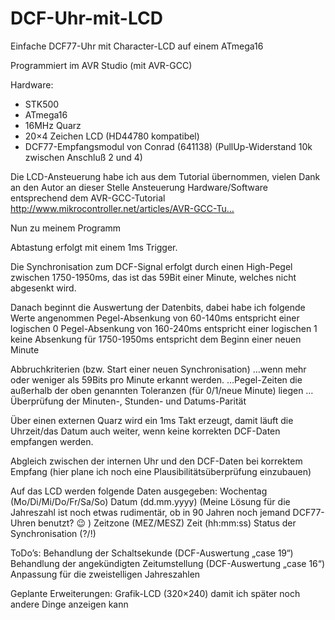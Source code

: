 # DCF-Uhr-mit-LCD
Einfache DCF77-Uhr mit Character-LCD auf einem ATmega16

Programmiert im AVR Studio (mit AVR-GCC)

Hardware:

- STK500
- ATmega16
- 16MHz Quarz
- 20×4 Zeichen LCD (HD44780 kompatibel)
- DCF77-Empfangsmodul von Conrad (641138) (PullUp-Widerstand 10k zwischen Anschluß 2 und 4)

Die LCD-Ansteuerung habe ich aus dem Tutorial übernommen, vielen Dank an
den Autor an dieser Stelle
Ansteuerung Hardware/Software entsprechend dem AVR-GCC-Tutorial
http://www.mikrocontroller.net/articles/AVR-GCC-Tu…

Nun zu meinem Programm

Abtastung erfolgt mit einem 1ms Trigger.

Die Synchronisation zum DCF-Signal erfolgt durch einen High-Pegel
zwischen 1750-1950ms, das ist das 59Bit einer Minute, welches nicht
abgesenkt wird.

Danach beginnt die Auswertung der Datenbits, dabei habe ich folgende
Werte angenommen
Pegel-Absenkung von 60-140ms entspricht einer logischen 0
Pegel-Absenkung von 160-240ms entspricht einer logischen 1
keine Absenkung für 1750-1950ms entspricht dem Beginn einer neuen Minute

Abbruchkriterien (bzw. Start einer neuen Synchronisation)
…wenn mehr oder weniger als 59Bits pro Minute erkannt werden.
…Pegel-Zeiten die außerhalb der oben genannten Toleranzen (für
0/1/neue Minute) liegen
…Überprüfung der Minuten-, Stunden- und Datums-Parität

Über einen externen Quarz wird ein 1ms Takt erzeugt, damit läuft die
Uhrzeit/das Datum auch weiter, wenn keine korrekten DCF-Daten empfangen
werden.

Abgleich zwischen der internen Uhr und den DCF-Daten bei korrektem
Empfang (hier plane ich noch eine Plausibilitätsüberprüfung einzubauen)

Auf das LCD werden folgende Daten ausgegeben:
Wochentag (Mo/Di/Mi/Do/Fr/Sa/So)
Datum (dd.mm.yyyy) (Meine Lösung für die Jahreszahl ist noch etwas
rudimentär, ob in 90 Jahren noch jemand DCF77-Uhren benutzt? 😉 )
Zeitzone (MEZ/MESZ)
Zeit (hh:mm:ss)
Status der Synchronisation (?/!)

ToDo’s:
Behandlung der Schaltsekunde (DCF-Auswertung „case 19“)
Behandlung der angekündigten Zeitumstellung (DCF-Auswertung „case 16“)
Anpassung für die zweistelligen Jahreszahlen

Geplante Erweiterungen:
Grafik-LCD (320×240) damit ich später noch andere Dinge anzeigen kann
